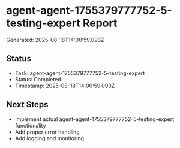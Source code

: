 # agent-agent-1755379777752-5-testing-expert Report

Generated: 2025-08-18T14:00:59.093Z

## Status
- Task: agent-agent-1755379777752-5-testing-expert
- Status: Completed
- Timestamp: 2025-08-18T14:00:59.093Z

## Next Steps
- Implement actual agent-agent-1755379777752-5-testing-expert functionality
- Add proper error handling
- Add logging and monitoring
